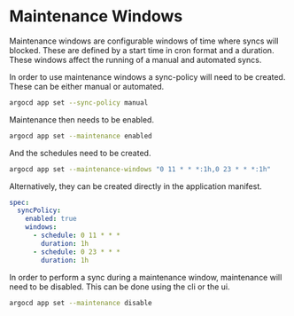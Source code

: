 # Maintenance Windows

Maintenance windows are configurable windows of time where syncs will blocked. These are defined
by a start time in cron format and a duration. These windows affect the running of a manual
and automated syncs.

In order to use maintenance windows a sync-policy will need to be created. These can be either manual or automated.
```bash
argocd app set --sync-policy manual
```

Maintenance then needs to be enabled.

```bash
argocd app set --maintenance enabled
```

And the schedules need to be created.
```bash
argocd app set --maintenance-windows "0 11 * * *:1h,0 23 * * *:1h"
```

Alternatively, they can be created directly in the application manifest. 
```yaml
spec:
  syncPolicy:
    enabled: true
    windows:
      - schedule: 0 11 * * *
        duration: 1h
      - schedule: 0 23 * * *
        duration: 1h
```

In order to perform a sync during a maintenance window, maintenance will need to be disabled. This can be done
using the cli or the ui.

 ```bash
 argocd app set --maintenance disable
 ```
 
 